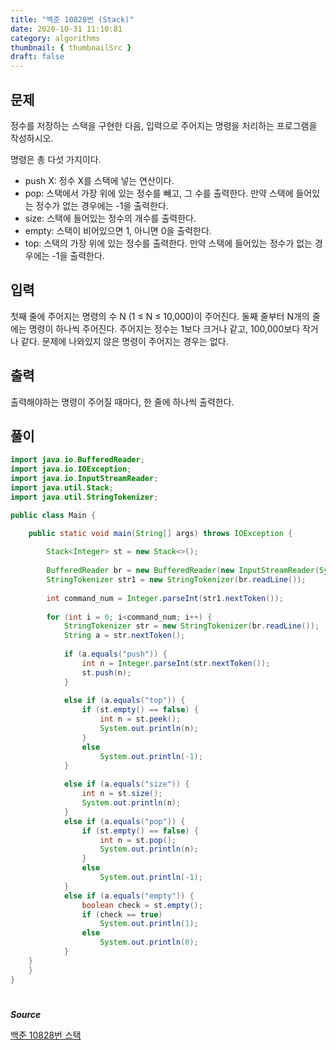 ```yaml
---
title: "백준 10828번 (Stack)"
date: 2020-10-31 11:10:81
category: algorithms
thumbnail: { thumbnailSrc }
draft: false
---
```

## 문제

정수를 저장하는 스택을 구현한 다음, 입력으로 주어지는 명령을 처리하는 프로그램을 작성하시오.

명령은 총 다섯 가지이다.

- push X: 정수 X를 스택에 넣는 연산이다.
- pop: 스택에서 가장 위에 있는 정수를 빼고, 그 수를 출력한다. 만약 스택에 들어있는 정수가 없는 경우에는 -1을 출력한다.
- size: 스택에 들어있는 정수의 개수를 출력한다.
- empty: 스택이 비어있으면 1, 아니면 0을 출력한다.
- top: 스택의 가장 위에 있는 정수를 출력한다. 만약 스택에 들어있는 정수가 없는 경우에는 -1을 출력한다.

## 입력

첫째 줄에 주어지는 명령의 수 N (1 ≤ N ≤ 10,000)이 주어진다. 둘째 줄부터 N개의 줄에는 명령이 하나씩 주어진다. 주어지는 정수는 1보다 크거나 같고, 100,000보다 작거나 같다. 문제에 나와있지 않은 명령이 주어지는 경우는 없다.

## 출력

출력해야하는 명령이 주어질 때마다, 한 줄에 하나씩 출력한다.

## 풀이

```java
import java.io.BufferedReader;
import java.io.IOException;
import java.io.InputStreamReader;
import java.util.Stack;
import java.util.StringTokenizer;

public class Main {

	public static void main(String[] args) throws IOException {
		
		Stack<Integer> st = new Stack<>();
		
		BufferedReader br = new BufferedReader(new InputStreamReader(System.in));
		StringTokenizer str1 = new StringTokenizer(br.readLine());
		
		int command_num = Integer.parseInt(str1.nextToken());
		
		for (int i = 0; i<command_num; i++) {
			StringTokenizer str = new StringTokenizer(br.readLine());
			String a = str.nextToken();
			
			if (a.equals("push")) {
				int n = Integer.parseInt(str.nextToken());
				st.push(n);
			}
			
			else if (a.equals("top")) {
				if (st.empty() == false) {
					int n = st.peek();
					System.out.println(n);
				}
				else 
					System.out.println(-1);
			}
			
			else if (a.equals("size")) {
				int n = st.size();
				System.out.println(n);
			}
			else if (a.equals("pop")) {
				if (st.empty() == false) {
					int n = st.pop();
					System.out.println(n);
				}
				else 
					System.out.println(-1);
			}
			else if (a.equals("empty")) {
				boolean check = st.empty();
				if (check == true)
					System.out.println(1);
				else
					System.out.println(0);
			}
	}
	}
}
```
#

***Source***

[백준 10828번 스택](https://www.acmicpc.net/problem/10828)
